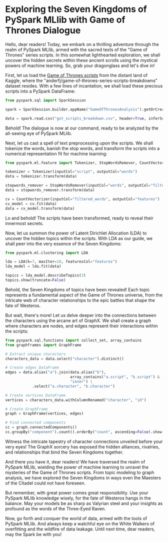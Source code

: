 # Exploring the Seven Kingdoms of PySpark MLlib with Game of Thrones Dialogue

Hello, dear readers! Today, we embark on a thrilling adventure through the realm of PySpark MLlib, armed with the sacred texts of the "Game of Thrones" series scripts. In this somewhat lighthearted exploration, we shall uncover the hidden secrets within these ancient scrolls using the mystical powers of machine learning. So, grab your dragonglass and let's dive in!


First, let us load the [Game of Thrones scripts](https://www.kaggle.com/datasets/anderfj/game-of-thrones-series-scripts-breakdowns) from the distant land of Kaggle, where the "anderfj/game-of-thrones-series-scripts-breakdowns" dataset resides. With a few lines of incantation, we shall load these precious scripts into a PySpark DataFrame:

```python
from pyspark.sql import SparkSession

spark = SparkSession.builder.appName("GameOfThronesAnalysis").getOrCreate()

data = spark.read.csv("got_scripts_breakdown.csv", header=True, inferSchema=True)
```

Behold! The dialogue is now at our command, ready to be analyzed by the all-seeing eye of PySpark MLlib.

Next, let us cast a spell of text preprocessing upon the scripts. We shall tokenize the words, banish the stop words, and transform the scripts into a numerical representation fit for machine learning:

```python
from pyspark.ml.feature import Tokenizer, StopWordsRemover, CountVectorizer

tokenizer = Tokenizer(inputCol="script", outputCol="words")
data = tokenizer.transform(data)

stopwords_remover = StopWordsRemover(inputCol="words", outputCol="filtered_words")
data = stopwords_remover.transform(data)

cv = CountVectorizer(inputCol="filtered_words", outputCol="features")
cv_model = cv.fit(data)
data = cv_model.transform(data)
```

Lo and behold! The scripts have been transformed, ready to reveal their innermost secrets.

Now, let us summon the power of Latent Dirichlet Allocation (LDA) to uncover the hidden topics within the scripts. With LDA as our guide, we shall peer into the very essence of the Seven Kingdoms:

```python
from pyspark.ml.clustering import LDA

lda = LDA(k=7, maxIter=10, featuresCol="features")
lda_model = lda.fit(data)

topics = lda_model.describeTopics(3)
topics.show(truncate=False)
```

Behold, the Seven Kingdoms of topics have been revealed! Each topic represents a fundamental aspect of the Game of Thrones universe, from the intricate web of character relationships to the epic battles that shape the fate of Westeros.

But wait, there's more! Let us delve deeper into the connections between the characters using the arcane art of GraphX. We shall create a graph where characters are nodes, and edges represent their interactions within the scripts:

```python
from pyspark.sql.functions import collect_set, array_contains
from graphframes import GraphFrame

# Extract unique characters
characters_data = data.select("character").distinct()

# Create edges DataFrame
edges = data.alias("a").join(data.alias("b"), 
                             array_contains("a.script", "b.script") & ("a.character" < "b.character"), 
                             "inner") \
            .select("a.character", "b.character")

# Create vertices DataFrame
vertices = characters_data.withColumnRenamed("character", "id")

# Create GraphFrame
graph = GraphFrame(vertices, edges)

# Find connected components
cc = graph.connectedComponents()
cc.groupBy("component").count().orderBy("count", ascending=False).show()
```

Witness the intricate tapestry of character connections unveiled before your very eyes! The GraphX sorcery has exposed the hidden alliances, rivalries, and relationships that bind the Seven Kingdoms together.

And there you have it, dear readers! We have traversed the realm of PySpark MLlib, wielding the power of machine learning to unravel the mysteries of the Game of Thrones scripts. From topic modeling to graph analysis, we have explored the Seven Kingdoms in ways even the Maesters of the Citadel could not have foreseen.

But remember, with great power comes great responsibility. Use your PySpark MLlib knowledge wisely, for the fate of Westeros hangs in the balance. May your models be as sharp as Valyrian steel and your insights as profound as the words of the Three-Eyed Raven.

Now, go forth and conquer the world of data, armed with the tools of PySpark MLlib. And always keep a watchful eye on the White Walkers of overfitting and the wildfire of data leakage. Until next time, dear readers, may the Spark be with you!